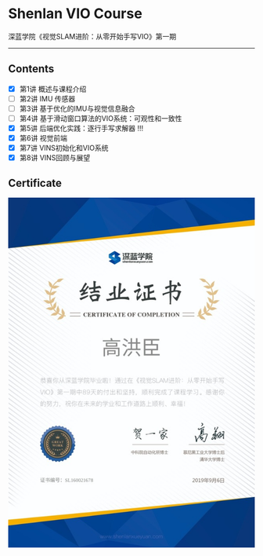 # Shenlan VIO Course

深蓝学院《视觉SLAM进阶：从零开始手写VIO》第一期

-----

## Contents

* [x] 第1讲 概述与课程介绍
* [ ] 第2讲 IMU 传感器
* [ ] 第3讲 基于优化的IMU与视觉信息融合
* [ ] 第4讲 基于滑动窗口算法的VIO系统：可观性和一致性
* [x] 第5讲 后端优化实践：逐行手写求解器 !!!
* [x] 第6讲 视觉前端
* [x] 第7讲 VINS初始化和VIO系统
* [x] 第8讲 VINS回顾与展望

## Certificate

<div align=center>
  <img src="certificate.jpg">
</div>
